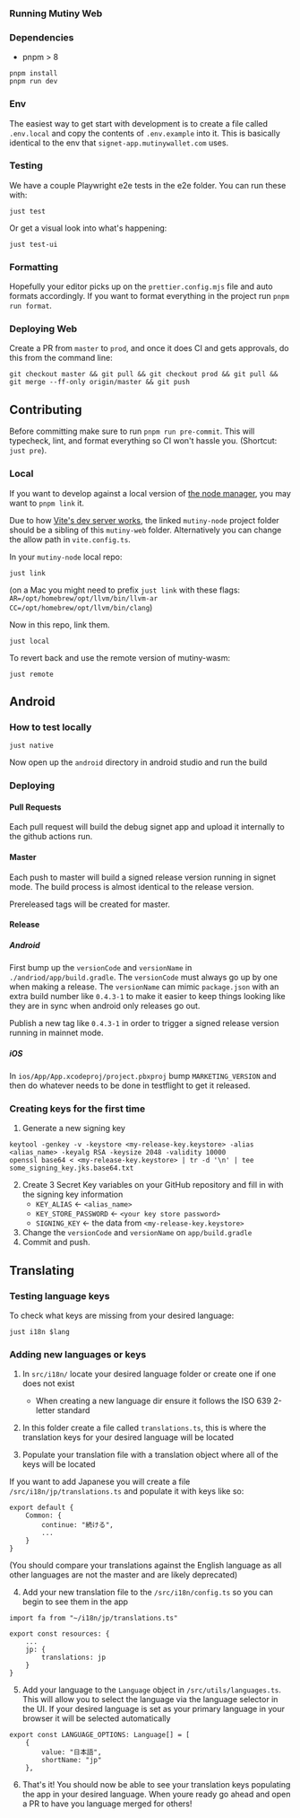 ### Running Mutiny Web

### Dependencies

-   pnpm > 8

```
pnpm install
pnpm run dev
```

### Env

The easiest way to get start with development is to create a file called `.env.local` and copy the contents of `.env.example` into it. This is basically identical to the env that `signet-app.mutinywallet.com` uses.

### Testing

We have a couple Playwright e2e tests in the e2e folder. You can run these with:

```
just test
```

Or get a visual look into what's happening:

```
just test-ui
```

### Formatting

Hopefully your editor picks up on the `prettier.config.mjs` file and auto formats accordingly. If you want to format everything in the project run `pnpm run format`.

### Deploying Web

Create a PR from `master` to `prod`, and once it does CI and gets approvals, do this from the command line:

```
git checkout master && git pull && git checkout prod && git pull && git merge --ff-only origin/master && git push
```

## Contributing

Before committing make sure to run `pnpm run pre-commit`. This will typecheck, lint, and format everything so CI won't hassle you. (Shortcut: `just pre`).

### Local

If you want to develop against a local version of [the node manager](https://github.com/MutinyWallet/mutiny-node), you may want to `pnpm link` it.

Due to how [Vite's dev server works](https://vitejs.dev/config/server-options.html#server-fs-allow), the linked `mutiny-node` project folder should be a sibling of this `mutiny-web` folder. Alternatively you can change the allow path in `vite.config.ts`.

In your `mutiny-node` local repo:

```
just link
```

(on a Mac you might need to prefix `just link` with these flags: `AR=/opt/homebrew/opt/llvm/bin/llvm-ar CC=/opt/homebrew/opt/llvm/bin/clang`)

Now in this repo, link them.

```
just local
```

To revert back and use the remote version of mutiny-wasm:

```
just remote
```

## Android

### How to test locally

```
just native
```

Now open up the `android` directory in android studio and run the build

### Deploying

#### Pull Requests

Each pull request will build the debug signet app and upload it internally to the github actions run.

#### Master

Each push to master will build a signed release version running in signet mode. The build process is almost identical to the release version.

Prereleased tags will be created for master.

#### Release

##### Android

First bump up the `versionCode` and `versionName` in `./andriod/app/build.gradle`. The `versionCode` must always go up by one when making a release. The `versionName` can mimic `package.json` with an extra build number like `0.4.3-1` to make it easier to keep things looking like they are in sync when android only releases go out.

Publish a new tag like `0.4.3-1` in order to trigger a signed release version running in mainnet mode.

##### iOS

In `ios/App/App.xcodeproj/project.pbxproj` bump `MARKETING_VERSION` and then do whatever needs to be done in testflight to get it released.

### Creating keys for the first time

1. Generate a new signing key

```
keytool -genkey -v -keystore <my-release-key.keystore> -alias <alias_name> -keyalg RSA -keysize 2048 -validity 10000
openssl base64 < <my-release-key.keystore> | tr -d '\n' | tee some_signing_key.jks.base64.txt
```

2. Create 3 Secret Key variables on your GitHub repository and fill in with the signing key information
    - `KEY_ALIAS` <- `<alias_name>`
    - `KEY_STORE_PASSWORD` <- `<your key store password>`
    - `SIGNING_KEY` <- the data from `<my-release-key.keystore>`
3. Change the `versionCode` and `versionName` on `app/build.gradle`
4. Commit and push.

## Translating

### Testing language keys

To check what keys are missing from your desired language:

```
just i18n $lang
```

### Adding new languages or keys

1. In `src/i18n/` locate your desired language folder or create one if one does not exist
    - When creating a new language dir ensure it follows the ISO 639 2-letter standard

2. In this folder create a file called `translations.ts`, this is where the translation keys for your desired language will be located

3. Populate your translation file with a translation object where all of the keys will be located

If you want to add Japanese you will create a file `/src/i18n/jp/translations.ts` and populate it with keys like so:
```
export default {
    Common: {
        continue: "続ける",
        ...
    }
}
```
(You should compare your translations against the English language as all other languages are not the master and are likely deprecated)

4. Add your new translation file to the `/src/i18n/config.ts` so you can begin to see them in the app

```
import fa from "~/i18n/jp/translations.ts"

export const resources: {
    ...
    jp: {
        translations: jp
    }
}
```

5. Add your language to the `Language` object in `/src/utils/languages.ts`. This will allow you to select the language via the language selector in the UI. If your desired language is set as your primary language in your browser it will be selected automatically
```
export const LANGUAGE_OPTIONS: Language[] = [
    {
        value: "日本語",
        shortName: "jp"
    },
```

6. That's it! You should now be able to see your translation keys populating the app in your desired language. When youre ready go ahead and open a PR to have you language merged for others!
